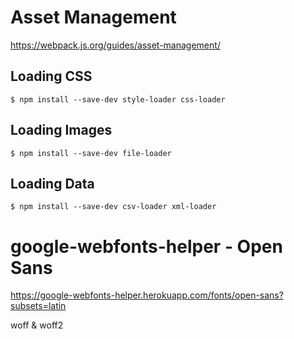 # Asset Management #

https://webpack.js.org/guides/asset-management/

## Loading CSS ##

```
$ npm install --save-dev style-loader css-loader
```


## Loading Images ##

```
$ npm install --save-dev file-loader
```

## Loading Data ##

```
$ npm install --save-dev csv-loader xml-loader
```




# google-webfonts-helper - Open Sans #

https://google-webfonts-helper.herokuapp.com/fonts/open-sans?subsets=latin

woff & woff2

